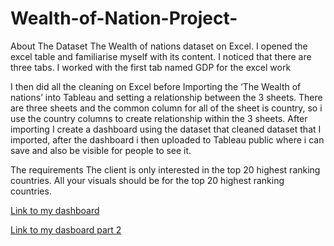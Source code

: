 # Wealth-of-Nation-Project-

About The Dataset 
The Wealth of nations dataset on Excel. I opened the excel table and familiarise myself with its content. I noticed that there are three tabs. I worked with the first tab named GDP for the excel work

I then did all the cleaning on Excel before Importing the ‘The Wealth of nations’ into Tableau and setting a relationship between the 3 sheets. 
There are three sheets and the common column for all of the sheet is country, so i use the country columns to create relationship within the 3 sheets.
After importing I create a dashboard using the dataset that cleaned dataset that I imported, after the dashboard i then uploaded to Tableau public where i can save and also be visible for people to see it. 

The requirements The client is only interested in the top 20 highest ranking countries. All your visuals should be for the top 20 highest ranking countries.


[Link to my dashboard](https://public.tableau.com/views/WealthOfNations3/Dashboard2?:language=en-GB&:display_count=n&:origin=viz_share_link)

[Link to my dasboard part 2](https://public.tableau.com/views/WealthOfNations3part2/Dashboard3?:language=en-GB&:display_count=n&:origin=viz_share_link)

